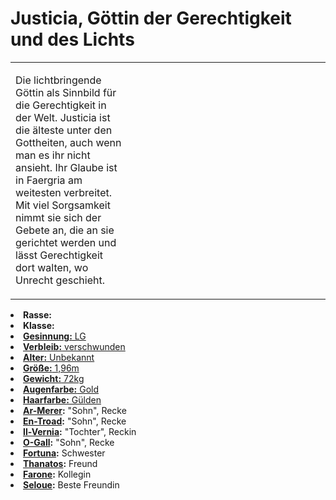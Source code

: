 # Justicia, Göttin der Gerechtigkeit und des Lichts

<primary-label ref="npc"/>

<secondary-label ref="animus"/>

<secondary-label ref="justice"/>

<table>
<tr><td>
<p>
Die lichtbringende Göttin als Sinnbild für die Gerechtigkeit in der Welt. Justicia ist die älteste unter den Gottheiten,
auch wenn man es ihr nicht ansieht. Ihr Glaube ist in Faergria am weitesten verbreitet. Mit viel Sorgsamkeit nimmt sie
sich der Gebete an, die an sie gerichtet werden und lässt Gerechtigkeit dort walten, wo Unrecht geschieht.
</p>

</td><td width="300">
<!-- Edit here -->
<img src="justicia.png" alt="" />
</td></tr>
</table>

<procedure title="Allgemeine Informationen">
<list columns="2">
<li><b>Rasse:</b> <a href="Folks.md" anchor="g-tter"></a></li>
<li><b>Klasse:</b> <a href="Classes.md" anchor="gott"/></li>
<li><b>Gesinnung:</b> LG</li>
<li><b>Verbleib:</b> verschwunden</li>
</list>
</procedure>

<procedure title="Aussehen">
<list columns="3">
<li><b>Alter:</b> Unbekannt</li>
<li><b>Größe:</b> 1,96m</li>
<li><b>Gewicht:</b> 72kg</li>
<li><b>Augenfarbe:</b> Gold</li>
<li><b>Haarfarbe:</b> Gülden</li>
<!-- <li><b>Maße:</b> 102/85-70-90</li> -->
</list>
</procedure>

<procedure title="Beziehungen">
<list columns="2">
<!-- <li><b><a href="Inoro.md">Inoro</a>:</b> Erster "Sohn", Recke</li> -->
<li><b><a href="Ar-Merer.md">Ar-Merer</a>:</b> "Sohn", Recke</li>
<li><b><a href="En-Troad.md">En-Troad</a>:</b> "Sohn", Recke</li>
<li><b><a href="Il-Vernia.md">Il-Vernia</a>:</b> "Tochter", Reckin</li>
<li><b><a href="O-Gall.md">O-Gall</a>:</b> "Sohn", Recke</li>
<!-- <li><b><a href="U-Ranos.md">U-Ranos</a>:</b> "Sohn", Recke</li> -->
<li><b><a href="Fortuna.md">Fortuna</a>:</b> Schwester</li>
<li><b><a href="Thanatos.md">Thanatos</a>:</b> Freund</li>
<li><b><a href="Farone.md">Farone</a>:</b> Kollegin</li>
<!-- <li><b><a href="Alcuin.md">Alcuin</a>:</b> Bruder</li> -->
<li><b><a href="Seloue.md">Seloue</a>:</b> Beste Freundin</li>
</list>
</procedure>


<!--
## Notizen

- **Ziele:** Ihre Recken gut führen, Gerechtigkeit in der Welt
- **Geheimnisse:** Die Wahrheit über Inoros Tod
-->